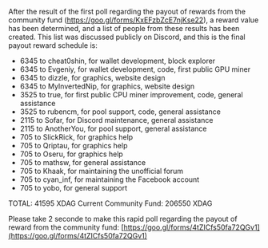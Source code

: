 After the result of the first poll regarding the payout of rewards from the community fund (https://goo.gl/forms/KxEFzbZcE7njKse22), a reward value has been determined, and a list of people from these results has been created.
This list was discussed publicly on Discord, and this is the final payout reward schedule is:

- 6345 to cheat0shin, for wallet development, block explorer
- 6345 to Evgeniy, for wallet development, code, first public GPU miner
- 6345 to dizzle, for graphics, website design
- 6345 to MyInvertedNip, for graphics, website design
- 3525 to true, for first public CPU miner improvement, code, general assistance
- 3525 to rubencm, for pool support, code, general assistance
- 2115 to Sofar, for Discord maintenance, general assistance
- 2115 to AnotherYou, for pool support, general assistance
- 705 to SlickRick, for graphics help
- 705 to Qriptau, for graphics help
- 705 to Oseru, for graphics help
- 705 to mathsw, for general assistance
- 705 to Khaak, for maintaining the unofficial forum
- 705 to cyan_inf, for maintaining the Facebook account
- 705 to yobo, for general support

TOTAL: 41595 XDAG
Current Community Fund: 206550 XDAG

Please take 2 seconde to make this rapid poll regarding the payout of reward from the community fund:
[https://goo.gl/forms/4tZICfs50fa72QGv1](https://goo.gl/forms/4tZICfs50fa72QGv1)